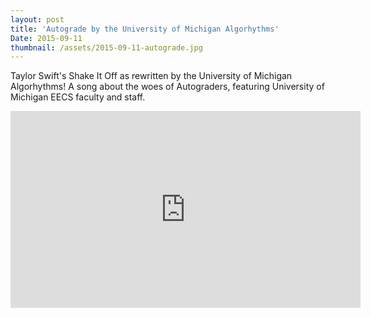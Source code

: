 ```yaml
---
layout: post
title: 'Autograde by the University of Michigan Algorhythms'
Date: 2015-09-11
thumbnail: /assets/2015-09-11-autograde.jpg
---
```


Taylor Swift\'s Shake It Off as rewritten by the University of Michigan Algorhythms! A song about the woes of Autograders, featuring University of
Michigan EECS faculty and staff.

<iframe width="560" height="315" src="https://www.youtube.com/embed/bBCNkjgqatI" frameborder="0" allowfullscreen></iframe>
